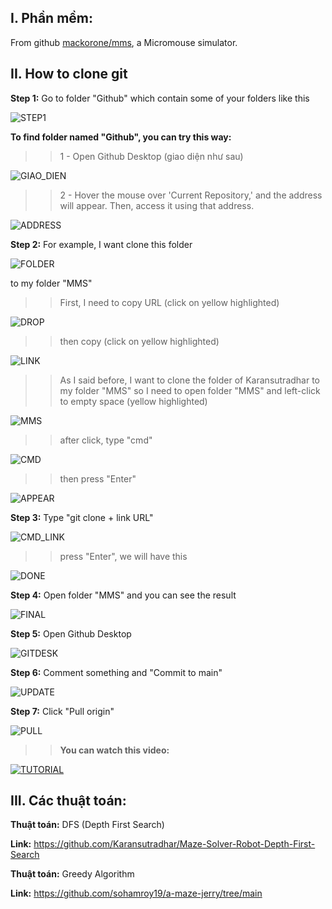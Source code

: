 ## **I. Phần mềm:**

From github [mackorone/mms](https://github.com/mackorone/mms), a Micromouse simulator.

## **II. How to clone git**

**Step 1:** Go to folder "Github" which contain some of your folders like this

![STEP1](https://github.com/user-attachments/assets/ab00bff6-13f2-41a3-9ce2-94ded31146cf)

**To find folder named "Github", you can try this way:**

>> 1 - Open Github Desktop (giao diện như sau)

![GIAO_DIEN](https://github.com/user-attachments/assets/84a58799-c189-4747-9249-780917c93b80)

>> 2 - Hover the mouse over 'Current Repository,' and the address will appear. Then, access it using that address.

![ADDRESS](https://github.com/user-attachments/assets/818a97d9-8c52-472b-9c45-9d8dc7d2a580)

**Step 2:** For example, I want clone this folder 

![FOLDER](https://github.com/user-attachments/assets/979594db-b6b0-452a-9d5b-c686403e3ad9)

to my folder "MMS"
>> First, I need to copy URL (click on yellow highlighted)

![DROP](https://github.com/user-attachments/assets/739fbf94-49fa-467b-a11a-b6a4251b4e18)

>> then copy (click on yellow highlighted)

![LINK](https://github.com/user-attachments/assets/177292f4-a285-4c68-96a3-8ef5254f41e5)

>> As I said before, I want to clone the folder of Karansutradhar to my folder "MMS" so I need to open folder "MMS" and left-click to empty space (yellow highlighted)

![MMS](https://github.com/user-attachments/assets/c9ca1130-9896-4907-b8e4-92a71d893012)


>> after click, type "cmd"

![CMD](https://github.com/user-attachments/assets/41176431-fb97-4489-83b6-161f9e3e528b)

>> then press "Enter"

![APPEAR](https://github.com/user-attachments/assets/0aaf435a-163c-44b8-b55d-772e9d057009)

**Step 3:** Type "git clone + link URL"

![CMD_LINK](https://github.com/user-attachments/assets/333c7154-7932-4824-aeba-03cc76a78a31)

>> press "Enter", we will have this

![DONE](https://github.com/user-attachments/assets/8f295b64-e128-47fd-97da-44c7bf56cdb7)

**Step 4:** Open folder "MMS" and you can see the result

![FINAL](https://github.com/user-attachments/assets/f3f9c418-6e15-46c6-a2a4-31ac50e5411d)

**Step 5:** Open Github Desktop

![GITDESK](https://github.com/user-attachments/assets/e4fe1b15-4af2-4b87-bbf1-c399c2f65afe)

**Step 6:** Comment something and "Commit to main"

![UPDATE](https://github.com/user-attachments/assets/7ba9a159-9322-4b24-8feb-f61ce6bda998)

**Step 7:** Click "Pull origin"

![PULL](https://github.com/user-attachments/assets/b86b9cda-896a-4880-ae8c-498bc8925baa)

>> **You can watch this video:** 

[![TUTORIAL](https://img.youtube.com/vi/PkLeXGJGeKc/0.jpg)](https://www.youtube.com/watch?v=PkLeXGJGeKc)

## **III. Các thuật toán:**

**Thuật toán:** DFS (Depth First Search)

**Link:** https://github.com/Karansutradhar/Maze-Solver-Robot-Depth-First-Search

**Thuật toán:** Greedy Algorithm

**Link:** https://github.com/sohamroy19/a-maze-jerry/tree/main

